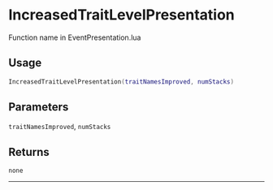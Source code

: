 # IncreasedTraitLevelPresentation
Function name in EventPresentation.lua
## Usage
```lua
IncreasedTraitLevelPresentation(traitNamesImproved, numStacks)
```
## Parameters
`traitNamesImproved`, `numStacks`
## Returns
`none`

---